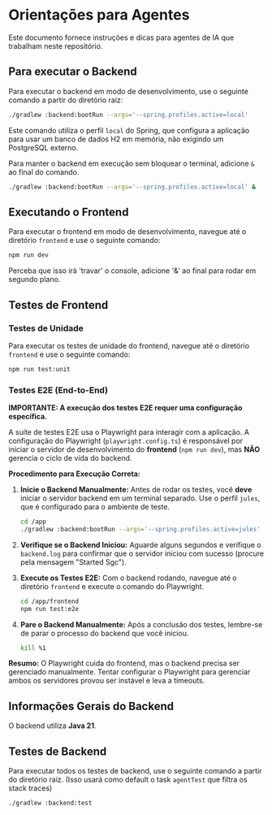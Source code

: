# Orientações para Agentes

Este documento fornece instruções e dicas para agentes de IA que trabalham neste repositório.

## Para executar o Backend

Para executar o backend em modo de desenvolvimento, use o seguinte comando a partir do diretório raiz:

```bash
./gradlew :backend:bootRun --args='--spring.profiles.active=local'
```

Este comando utiliza o perfil `local` do Spring, que configura a aplicação para usar um banco de dados H2 em memória,
não exigindo um PostgreSQL externo.

Para manter o backend em execução sem bloquear o terminal, adicione `&` ao final do comando.

```bash
./gradlew :backend:bootRun --args='--spring.profiles.active=local' &
```

## Executando o Frontend

Para executar o frontend em modo de desenvolvimento, navegue até o diretório `frontend` e use o seguinte comando:

```bash
npm run dev
```

Perceba que isso irá 'travar' o console, adicione '&' ao final para rodar em segundo plano.

## Testes de Frontend

### Testes de Unidade

Para executar os testes de unidade do frontend, navegue até o diretório `frontend` e use o seguinte comando:

```bash
npm run test:unit
```

### Testes E2E (End-to-End)

**IMPORTANTE: A execução dos testes E2E requer uma configuração específica.**

A suíte de testes E2E usa o Playwright para interagir com a aplicação. A configuração do Playwright (`playwright.config.ts`) é responsável por iniciar o servidor de desenvolvimento do **frontend** (`npm run dev`), mas **NÃO** gerencia o ciclo de vida do backend.

**Procedimento para Execução Correta:**

1.  **Inicie o Backend Manualmente:** Antes de rodar os testes, você **deve** iniciar o servidor backend em um terminal separado. Use o perfil `jules`, que é configurado para o ambiente de teste.

    ```bash
    cd /app
    ./gradlew :backend:bootRun --args='--spring.profiles.active=jules' > backend.log 2>&1 &
    ```

2.  **Verifique se o Backend Iniciou:** Aguarde alguns segundos e verifique o `backend.log` para confirmar que o servidor iniciou com sucesso (procure pela mensagem "Started Sgc").

3.  **Execute os Testes E2E:** Com o backend rodando, navegue até o diretório `frontend` e execute o comando do Playwright.

    ```bash
    cd /app/frontend
    npm run test:e2e
    ```

4.  **Pare o Backend Manualmente:** Após a conclusão dos testes, lembre-se de parar o processo do backend que você iniciou.

    ```bash
    kill %1
    ```

**Resumo:** O Playwright cuida do frontend, mas o backend precisa ser gerenciado manualmente. Tentar configurar o Playwright para gerenciar ambos os servidores provou ser instável e leva a timeouts.

## Informações Gerais do Backend

O backend utiliza **Java 21**.

## Testes de Backend

Para executar todos os testes de backend, use o seguinte comando a partir do diretório raiz. (Isso usará como default o task `agentTest` que filtra os stack traces)

```bash
./gradlew :backend:test
```
